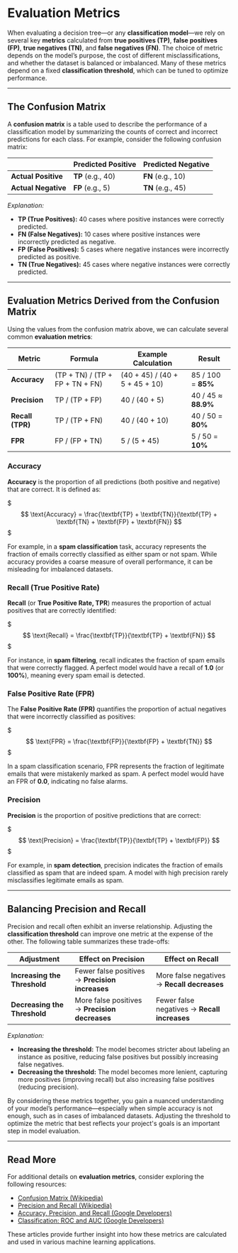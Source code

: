# **Evaluation Metrics**

When evaluating a decision tree—or any **classification model**—we rely on several key **metrics** calculated from **true positives (TP)**, **false positives (FP)**, **true negatives (TN)**, and **false negatives (FN)**. The choice of metric depends on the model’s purpose, the cost of different misclassifications, and whether the dataset is balanced or imbalanced. Many of these metrics depend on a fixed **classification threshold**, which can be tuned to optimize performance.

---

## **The Confusion Matrix**

A **confusion matrix** is a table used to describe the performance of a classification model by summarizing the counts of correct and incorrect predictions for each class. For example, consider the following confusion matrix:

|                         | **Predicted Positive** | **Predicted Negative** |
|-------------------------|------------------------|------------------------|
| **Actual Positive**     | **TP** (e.g., 40)      | **FN** (e.g., 10)      |
| **Actual Negative**     | **FP** (e.g., 5)       | **TN** (e.g., 45)      |

*Explanation:*  
- **TP (True Positives):** 40 cases where positive instances were correctly predicted.  
- **FN (False Negatives):** 10 cases where positive instances were incorrectly predicted as negative.  
- **FP (False Positives):** 5 cases where negative instances were incorrectly predicted as positive.  
- **TN (True Negatives):** 45 cases where negative instances were correctly predicted.

---

## **Evaluation Metrics Derived from the Confusion Matrix**

Using the values from the confusion matrix above, we can calculate several common **evaluation metrics**:

| **Metric**       | **Formula**                                          | **Example Calculation**                     | **Result**              |
|------------------|------------------------------------------------------|---------------------------------------------|-------------------------|
| **Accuracy**     | (TP + TN) / (TP + FP + TN + FN)                       | (40 + 45) / (40 + 5 + 45 + 10)                | 85 / 100 = **85%**      |
| **Precision**    | TP / (TP + FP)                                       | 40 / (40 + 5)                               | 40 / 45 ≈ **88.9%**     |
| **Recall (TPR)** | TP / (TP + FN)                                       | 40 / (40 + 10)                              | 40 / 50 = **80%**       |
| **FPR**          | FP / (FP + TN)                                       | 5 / (5 + 45)                                | 5 / 50 = **10%**        |

### **Accuracy**

**Accuracy** is the proportion of all predictions (both positive and negative) that are correct. It is defined as:

$$$
\text{Accuracy} = \frac{\textbf{TP} + \textbf{TN}}{\textbf{TP} + \textbf{TN} + \textbf{FP} + \textbf{FN}}
$$$

For example, in a **spam classification** task, accuracy represents the fraction of emails correctly classified as either spam or not spam. While accuracy provides a coarse measure of overall performance, it can be misleading for imbalanced datasets.

### **Recall (True Positive Rate)**

**Recall** (or **True Positive Rate, TPR**) measures the proportion of actual positives that are correctly identified:

$$$
\text{Recall} = \frac{\textbf{TP}}{\textbf{TP} + \textbf{FN}}
$$$

For instance, in **spam filtering**, recall indicates the fraction of spam emails that were correctly flagged. A perfect model would have a recall of **1.0** (or **100%**), meaning every spam email is detected.

### **False Positive Rate (FPR)**

The **False Positive Rate (FPR)** quantifies the proportion of actual negatives that were incorrectly classified as positives:

$$$
\text{FPR} = \frac{\textbf{FP}}{\textbf{FP} + \textbf{TN}}
$$$

In a spam classification scenario, FPR represents the fraction of legitimate emails that were mistakenly marked as spam. A perfect model would have an FPR of **0.0**, indicating no false alarms.

### **Precision**

**Precision** is the proportion of positive predictions that are correct:

$$$
\text{Precision} = \frac{\textbf{TP}}{\textbf{TP} + \textbf{FP}}
$$$

For example, in **spam detection**, precision indicates the fraction of emails classified as spam that are indeed spam. A model with high precision rarely misclassifies legitimate emails as spam.

---

## **Balancing Precision and Recall**

Precision and recall often exhibit an inverse relationship. Adjusting the **classification threshold** can improve one metric at the expense of the other. The following table summarizes these trade-offs:

| **Adjustment**              | **Effect on Precision**                             | **Effect on Recall**                      |
|-----------------------------|-----------------------------------------------------|-------------------------------------------|
| **Increasing the Threshold**| Fewer false positives → **Precision increases**       | More false negatives → **Recall decreases** |
| **Decreasing the Threshold**| More false positives → **Precision decreases**        | Fewer false negatives → **Recall increases** |

*Explanation:*  
- **Increasing the threshold:** The model becomes stricter about labeling an instance as positive, reducing false positives but possibly increasing false negatives.  
- **Decreasing the threshold:** The model becomes more lenient, capturing more positives (improving recall) but also increasing false positives (reducing precision).

By considering these metrics together, you gain a nuanced understanding of your model’s performance—especially when simple accuracy is not enough, such as in cases of imbalanced datasets. Adjusting the threshold to optimize the metric that best reflects your project's goals is an important step in model evaluation.

---

## **Read More**

For additional details on **evaluation metrics**, consider exploring the following resources:  

- [Confusion Matrix (Wikipedia)](https://en.wikipedia.org/wiki/Confusion_matrix)  
- [Precision and Recall (Wikipedia)](https://en.wikipedia.org/wiki/Precision_and_recall)  
- [Accuracy, Precision, and Recall (Google Developers)](https://developers.google.com/machine-learning/crash-course/classification/accuracy-precision-recall)
- [Classification: ROC and AUC (Google Developers)](https://developers.google.com/machine-learning/crash-course/classification/roc-and-auc)

These articles provide further insight into how these metrics are calculated and used in various machine learning applications.
